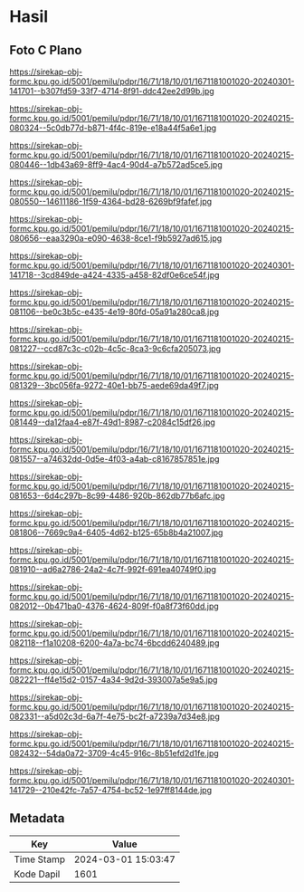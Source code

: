 # Hasil

## Foto C Plano

https://sirekap-obj-formc.kpu.go.id/5001/pemilu/pdpr/16/71/18/10/01/1671181001020-20240301-141701--b307fd59-33f7-4714-8f91-ddc42ee2d99b.jpg

https://sirekap-obj-formc.kpu.go.id/5001/pemilu/pdpr/16/71/18/10/01/1671181001020-20240215-080324--5c0db77d-b871-4f4c-819e-e18a44f5a6e1.jpg

https://sirekap-obj-formc.kpu.go.id/5001/pemilu/pdpr/16/71/18/10/01/1671181001020-20240215-080446--1db43a69-8ff9-4ac4-90d4-a7b572ad5ce5.jpg

https://sirekap-obj-formc.kpu.go.id/5001/pemilu/pdpr/16/71/18/10/01/1671181001020-20240215-080550--14611186-1f59-4364-bd28-6269bf9fafef.jpg

https://sirekap-obj-formc.kpu.go.id/5001/pemilu/pdpr/16/71/18/10/01/1671181001020-20240215-080656--eaa3290a-e090-4638-8ce1-f9b5927ad615.jpg

https://sirekap-obj-formc.kpu.go.id/5001/pemilu/pdpr/16/71/18/10/01/1671181001020-20240301-141718--3cd849de-a424-4335-a458-82df0e6ce54f.jpg

https://sirekap-obj-formc.kpu.go.id/5001/pemilu/pdpr/16/71/18/10/01/1671181001020-20240215-081106--be0c3b5c-e435-4e19-80fd-05a91a280ca8.jpg

https://sirekap-obj-formc.kpu.go.id/5001/pemilu/pdpr/16/71/18/10/01/1671181001020-20240215-081227--ccd87c3c-c02b-4c5c-8ca3-9c6cfa205073.jpg

https://sirekap-obj-formc.kpu.go.id/5001/pemilu/pdpr/16/71/18/10/01/1671181001020-20240215-081329--3bc056fa-9272-40e1-bb75-aede69da49f7.jpg

https://sirekap-obj-formc.kpu.go.id/5001/pemilu/pdpr/16/71/18/10/01/1671181001020-20240215-081449--da12faa4-e87f-49d1-8987-c2084c15df26.jpg

https://sirekap-obj-formc.kpu.go.id/5001/pemilu/pdpr/16/71/18/10/01/1671181001020-20240215-081557--a74632dd-0d5e-4f03-a4ab-c8167857851e.jpg

https://sirekap-obj-formc.kpu.go.id/5001/pemilu/pdpr/16/71/18/10/01/1671181001020-20240215-081653--6d4c297b-8c99-4486-920b-862db77b6afc.jpg

https://sirekap-obj-formc.kpu.go.id/5001/pemilu/pdpr/16/71/18/10/01/1671181001020-20240215-081806--7669c9a4-6405-4d62-b125-65b8b4a21007.jpg

https://sirekap-obj-formc.kpu.go.id/5001/pemilu/pdpr/16/71/18/10/01/1671181001020-20240215-081910--ad6a2786-24a2-4c7f-992f-691ea40749f0.jpg

https://sirekap-obj-formc.kpu.go.id/5001/pemilu/pdpr/16/71/18/10/01/1671181001020-20240215-082012--0b471ba0-4376-4624-809f-f0a8f73f60dd.jpg

https://sirekap-obj-formc.kpu.go.id/5001/pemilu/pdpr/16/71/18/10/01/1671181001020-20240215-082118--f1a10208-6200-4a7a-bc74-6bcdd6240489.jpg

https://sirekap-obj-formc.kpu.go.id/5001/pemilu/pdpr/16/71/18/10/01/1671181001020-20240215-082221--ff4e15d2-0157-4a34-9d2d-393007a5e9a5.jpg

https://sirekap-obj-formc.kpu.go.id/5001/pemilu/pdpr/16/71/18/10/01/1671181001020-20240215-082331--a5d02c3d-6a7f-4e75-bc2f-a7239a7d34e8.jpg

https://sirekap-obj-formc.kpu.go.id/5001/pemilu/pdpr/16/71/18/10/01/1671181001020-20240215-082432--54da0a72-3709-4c45-916c-8b51efd2d1fe.jpg

https://sirekap-obj-formc.kpu.go.id/5001/pemilu/pdpr/16/71/18/10/01/1671181001020-20240301-141729--210e42fc-7a57-4754-bc52-1e97ff8144de.jpg


## Metadata

| Key        | Value               |
| ---------- | ------------------- |
| Time Stamp | 2024-03-01 15:03:47 |
| Kode Dapil | 1601                |



